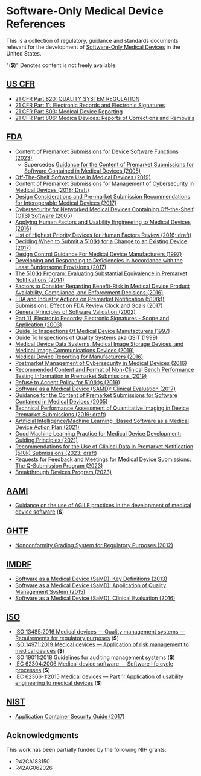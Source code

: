 # Software-Only Medical Device References

This is a collection of regulatory, guidance and standards documents relevant for the development of [Software-Only Medical Devices](https://www.fda.gov/medical-devices/digital-health-center-excellence/software-medical-device-samd) in the United States.

"(**$**)" Denotes content is not freely available.

## [US CFR](https://en.wikipedia.org/wiki/Code_of_Federal_Regulations)

- [21 CFR Part 820: QUALITY SYSTEM REGULATION](https://www.accessdata.fda.gov/scripts/cdrh/cfdocs/cfcfr/CFRSearch.cfm?CFRPart=820)
- [21 CFR Part 11: Electronic Records and Electronic Signatures](https://www.accessdata.fda.gov/scripts/cdrh/cfdocs/cfcfr/CFRSearch.cfm?CFRPart=11&showFR=1)
- [21 CFR Part 803: Medical Device Reporting](https://www.accessdata.fda.gov/scripts/cdrh/cfdocs/cfcfr/CFRSearch.cfm?CFRPart=803)
- [21 CFR Part 806: Medica Devices; Reports of Corrections and Removals](https://www.accessdata.fda.gov/scripts/cdrh/cfdocs/cfcfr/CFRSearch.cfm?CFRPart=806)

## [FDA](https://en.wikipedia.org/wiki/Food_and_Drug_Administration)

- [Content of Premarket Submissions for Device Software Functions (2023)](https://www.fda.gov/media/153781/download)
  - Supercedes [Guidance for the Content of Premarket Submissions for Software Contained in Medical Devices (2005)](https://www.fda.gov/media/73065/download)
- [Off-The-Shelf Software Use in Medical Devices (2019)](https://www.fda.gov/media/71794/download)
- [Content of Premarket Submissions for Management of Cybersecurity in Medical Devices (2018; Draft)](https://www.fda.gov/media/119933/download)
- [Design Considerations and Pre-market Submission Recommendations for Interoperable Medical Devices (2017)](https://www.fda.gov/media/95636/download)
- [Cybersecurity for Networked Medical Devices Containing Off-the-Shelf (OTS) Software (2005)](https://www.fda.gov/media/72154/download)
- [Applying Human Factors and Usability Engineering to Medical Devices (2016)](https://www.fda.gov/media/80481/download)
- [List of Highest Priority Devices for Human Factors Review (2016; draft)](https://www.fda.gov/media/95804/download)
- [Deciding When to Submit a 510(k) for a Change to an Existing Device (2017)](https://www.fda.gov/media/99812/download)
- [Design Control Guidance For Medical Device Manufacturers (1997)](https://www.fda.gov/media/116573/download)
- [Developing and Responding to Deficiencies in Accordance with the Least Burdensome Provisions (2017)](https://www.fda.gov/media/71735/download)
- [The 510(k) Program: Evaluating Substantial Equivalence in Premarket Notifications (2014)](https://www.fda.gov/media/82395/download)
- [Factors to Consider Regarding Benefit-Risk in Medical Device Product Availability, Compliance, and Enforcement Decisions (2016)](https://www.fda.gov/media/98657/download)
- [FDA and Industry Actions on Premarket Notification (510(k)) Submissions: Effect on FDA Review Clock and Goals (2017)](https://www.fda.gov/media/73507/download)
- [General Principles of Software Validation (2002)](https://www.fda.gov/media/73141/download)
- [Part 11, Electronic Records; Electronic Signatures - Scope and Application (2003)](https://www.fda.gov/media/75414/download)
- [Guide To Inspections Of Medical Device Manufacturers (1997)](https://www.fda.gov/inspections-compliance-enforcement-and-criminal-investigations/inspection-technical-guides/medical-device-manufacturers)
- [Guide To Inspections of Quality Systems aka QSIT (1999)](https://www.fda.gov/files/Guide-to-Inspections-of-Quality-Systems.pdf)
- [Medical Device Data Systems, Medical Image Storage Devices, and Medical Image Communications Devices (2019)](https://www.fda.gov/media/88572/download)
- [Medical Device Reporting for Manufacturers (2016)](https://www.fda.gov/media/86420/download)
- [Postmarket Management of Cybersecurity in Medical Devices (2016)](https://www.fda.gov/media/95862/download)
- [Recommended Content and Format of Non-Clinical Bench Performance Testing Information in Premarket Submissions (2019)](https://www.fda.gov/media/113230/download)
- [Refuse to Accept Policy for 510(k)s (2019)](https://www.fda.gov/media/83888/download)
- [Software as a Medical Device (SAMD): Clinical Evaluation (2017)](https://www.fda.gov/media/100714/download)
- [Guidance for the Content of Premarket Submissions for Software Contained in Medical Devices (2005)](https://www.fda.gov/media/73065/download)
- [Technical Performance Assessment of Quantitative Imaging in Device Premarket Submissions (2019; draft)](https://www.fda.gov/media/123271/download)
- [Artificial Intelligence/Machine Learning -Based Software as a Medical Device Action Plan (2021)](https://www.fda.gov/media/145022/download)
- [Good Machine Learning Practice for Medical Device Development: Guiding Principles (2021)](https://www.fda.gov/media/153486/download)
- [Recommendations for the Use of Clinical Data in Premarket Notification (510k) Submissions (2023; draft)](https://www.fda.gov/media/171837/download)
- [Requests for Feedback and Meetings for Medical Device Submissions: The Q-Submission Program (2023)](https://www.fda.gov/media/114034/download)
- [Breakthrough Devices Program (2023)](https://www.fda.gov/media/162413/download)

## [AAMI](https://www.aami.org/)

- [Guidance on the use of AGILE practices in the development of medical device software](https://webstore.ansi.org/standards/aami/aamitir452012r2018) (**$**)

## [GHTF](https://www.who.int/medical_devices/collaborations/force/en/)

- [Nonconformity Grading System for Regulatory Purposes (2012)](https://www.fda.gov/files/medical%20devices/published/Quality-management-system-%E2%80%93-Medical-devices%E2%80%93-Nonconformity-Grading-System-for-Regulatory-Purposes-and-Information-Exchange.pdf)

## [IMDRF](http://www.imdrf.org/)

- [Software as a Medical Device (SaMD): Key Definitions (2013)](http://academy.gmp-compliance.org/guidemgr/files/IMDRF-TECH-131209-SAMD-KEY-DEFINITIONS.PDF)
- [Software as a Medical Device (SaMD): Application of Quality Management System (2015)](http://www.imdrf.org/docs/imdrf/final/consultations/imdrf-cons-samd-aqms-150326.pdf)
- [Software as a Medical Device (SaMD): Clinical Evaluation (2016)](http://www.imdrf.org/docs/imdrf/final/consultations/imdrf-cons-samd-ce.pdf)

## [ISO](https://www.iso.org/home.html)

- [ISO 13485:2016 Medical devices — Quality management systems — Requirements for regulatory purposes](https://www.iso.org/standard/59752.html) (**$**)
- [ISO 14971:2019 Medical devices — Application of risk management to medical devices](https://www.iso.org/standard/72704.html) (**$**)
- [ISO 19011:2018 Guidelines for auditing management systems](https://www.iso.org/standard/70017.html) (**$**)
- [IEC 62304:2006 Medical device software — Software life cycle processes](https://www.iso.org/standard/38421.html) (**$**)
- [IEC 62366-1:2015 Medical devices — Part 1: Application of usability engineering to medical devices](https://www.iso.org/standard/63179.html)  (**$**)

## [NIST](https://www.nist.gov/)

- [Application Container Security Guide (2017)](https://nvlpubs.nist.gov/nistpubs/SpecialPublications/NIST.SP.800-190.pdf)

## Acknowledgments

This work has been partially funded by the following NIH grants:
- R42CA183150
- R42AG062026
